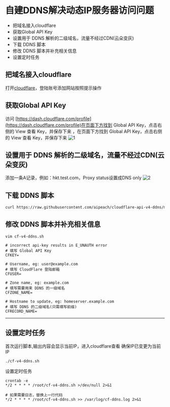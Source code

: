 # 自建DDNS解决动态IP服务器访问问题

* 把域名接入cloudflare
* 获取Global API Key
* 设置用于 DDNS 解析的二级域名，流量不经过CDN(云朵变灰)
* 下载 DDNS 脚本
* 修改 DDNS 脚本并补充相关信息
* 设置定时任务

## 把域名接入cloudflare
打开[cloudflare](https://www.cloudflare.com/zh-cn/)，登陆账号添加网站按照提示操作

## 获取Global API Key
访问 [https://dash.cloudflare.com/profile](https://dash.cloudflare.com/profile)在页面下方找到 Global API Key，点击右侧的 View 查看 Key，并保存下来 ，在页面下方找到 Global API Key，点击右侧的 View 查看 Key，并保存下来
![1](https://i.loli.net/2019/08/17/bD7yJqoYcAV3riB.png "1")

## 设置用于 DDNS 解析的二级域名，流量不经过CDN(云朵变灰)
添加一条A记录，例如：hkt.test.com，Proxy status设置成DNS only
![2](https://i.loli.net/2019/08/17/DzHSaNEb1ZBU5pC.png "2")

## 下载 DDNS 脚本
```bash
curl https://raw.githubusercontent.com/aipeach/cloudflare-api-v4-ddns/master/cf-v4-ddns.sh > /root/cf-v4-ddns.sh && chmod +x /root/cf-v4-ddns.sh
```
## 修改 DDNS 脚本并补充相关信息
```
vim cf-v4-ddns.sh
```
```
# incorrect api-key results in E_UNAUTH error
# 填写 Global API Key
CFKEY=

# Username, eg: user@example.com
# 填写 CloudFlare 登陆邮箱
CFUSER=

# Zone name, eg: example.com
# 填写需要用来 DDNS 的一级域名
CFZONE_NAME=

# Hostname to update, eg: homeserver.example.com
# 填写 DDNS 的二级域名(只需填写前缀)
CFRECORD_NAME=
```
---
## 设置定时任务
首次运行脚本,输出内容会显示当前IP，进入cloudflare查看 确保IP已变更为当前IP
```
./cf-v4-ddns.sh
```
设置定时任务
```
crontab -e
*/2 * * * * /root/cf-v4-ddns.sh >/dev/null 2>&1

# 如果需要日志，替换上一行代码
*/2 * * * * /root/cf-v4-ddns.sh >> /var/log/cf-ddns.log 2>&1
```
